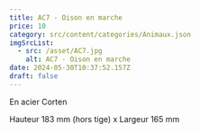 ```yaml
---
title: AC7 - Oison en marche
price: 10
category: src/content/categories/Animaux.json
imgSrcList:
  - src: /asset/AC7.jpg
    alt: AC7 - Oison en marche
date: 2024-05-30T10:37:52.157Z
draft: false
---
```


En acier Corten

Hauteur 183 mm (hors tige) x Largeur 165 mm
